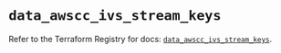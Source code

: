# `data_awscc_ivs_stream_keys`

Refer to the Terraform Registry for docs: [`data_awscc_ivs_stream_keys`](https://registry.terraform.io/providers/hashicorp/awscc/0.70.0/docs/data-sources/ivs_stream_keys).
